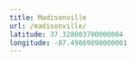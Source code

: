 ```yaml
---
title: Madisonville
url: /madisonville/
latitude: 37.328003700000004
longitude: -87.49869890000001
---
```

